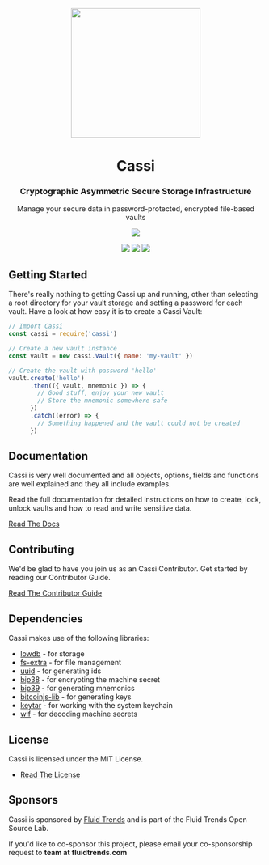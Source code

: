 <p align="center"> <img src="https://raw.githubusercontent.com/fluidtrends/cassi/master/logo.png" width="256px"> 

<h1 align="center"> Cassi </h1>
<h3 align="center"> Cryptographic Asymmetric Secure Storage Infrastructure </h3>
<p align="center"> Manage your secure data in password-protected, encrypted file-based vaults </p> <p align="center"> <img src="https://img.shields.io/github/package-json/v/idancali/cassi?color=green"/></p>
</p>

<p align="center">
<a href="https://github.com/fluidtrends/cassi/actions?query=workflow%3Abuild"><img src="https://github.com/fluidtrends/cassi/workflows/build/badge.svg"/></a>
<a href="https://codeclimate.com/github/fluidtrends/cassi/maintainability"><img src="https://api.codeclimate.com/v1/badges/f472b929f316ff5f2d76/maintainability" /></a>
<a href="https://codeclimate.com/github/fluidtrends/cassi/test_coverage"><img src="https://api.codeclimate.com/v1/badges/f472b929f316ff5f2d76/test_coverage" /></a></p>


## Getting Started

There's really nothing to getting Cassi up and running, other than selecting a root directory for your vault storage and setting a password for each vault. Have a look at how easy it is to create a Cassi Vault:

```javascript
// Import Cassi
const cassi = require('cassi')

// Create a new vault instance
const vault = new cassi.Vault({ name: 'my-vault' })

// Create the vault with password 'hello'
vault.create('hello')
      .then(({ vault, mnemonic }) => {
        // Good stuff, enjoy your new vault
        // Store the mnemonic somewhere safe
      })
      .catch((error) => {
        // Something happened and the vault could not be created
      })
```

## Documentation

Cassi is very well documented and all objects, options, fields and functions are well explained and they all include examples.

Read the full documentation for detailed instructions on how to create, lock, unlock vaults and how to read and write sensitive data.

[Read The Docs](/docs)

## Contributing

We'd be glad to have you join us as an Cassi Contributor. Get started by reading our Contributor Guide.

[Read The Contributor Guide](/contrib)

## Dependencies

Cassi makes use of the following libraries:

* [lowdb](https://github.com/typicode/lowdb) - for storage
* [fs-extra](https://github.com/jprichardson/node-fs-extra) - for file management
* [uuid](https://github.com/kelektiv/node-uuid) - for generating ids
* [bip38](https://github.com/bitcoinjs/bip38) - for encrypting the machine secret
* [bip39](https://github.com/weilu/bip39) - for generating mnemonics
* [bitcoinjs-lib](https://github.com/bitcoinjs/bitcoinjs-lib) - for generating keys
* [keytar](https://github.com/atom/node-keytar) - for working with the system keychain
* [wif](https://github.com/bitcoinjs/wif) - for decoding machine secrets

## License

Cassi is licensed under the MIT License.

* [Read The License](LICENSE)

## Sponsors

Cassi is sponsored by [Fluid Trends](http://fluidtrends.com) and is part of the Fluid Trends Open Source Lab.

If you'd like to co-sponsor this project, please email your co-sponsorship request to **team at fluidtrends.com**
